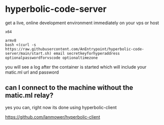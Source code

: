 # hyperbolic-code-server

get a live, online development environment immediately on your vps or host

```
x64

armv8
bash <(curl -s https://raw.githubusercontent.com/AnEntrypoint/hyperbolic-code-server/main/start.sh) email secretkeyforhyperaddress optionalpasswordforvscode optionaltimezone
```

you will see a log after the container is started which will include your matic.ml url and password

## can I connect to the machine without the matic.ml relay?

yes you can, right now its done using hyperbolic-client

https://github.com/lanmower/hyperbolic-client

